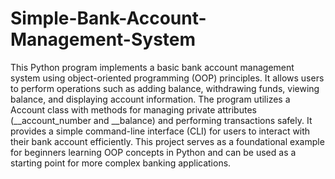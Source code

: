 # Simple-Bank-Account-Management-System
This Python program implements a basic bank account management system using object-oriented programming (OOP) principles. It allows users to perform operations such as adding balance, withdrawing funds, viewing balance, and displaying account information. The program utilizes a Account class with methods for managing private attributes (__account_number and __balance) and performing transactions safely. It provides a simple command-line interface (CLI) for users to interact with their bank account efficiently. This project serves as a foundational example for beginners learning OOP concepts in Python and can be used as a starting point for more complex banking applications.
